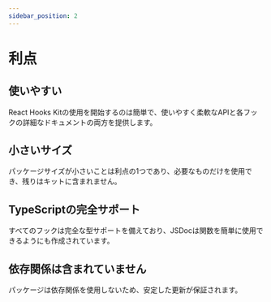 ```yaml
---
sidebar_position: 2
---
```


# 利点

## 使いやすい

React Hooks Kitの使用を開始するのは簡単で、使いやすく柔軟なAPIと各フックの詳細なドキュメントの両方を提供します。

## 小さいサイズ

パッケージサイズが小さいことは利点の1つであり、必要なものだけを使用でき、残りはキットに含まれません。

## TypeScriptの完全サポート

すべてのフックは完全な型サポートを備えており、JSDocは関数を簡単に使用できるようにも作成されています。

## 依存関係は含まれていません

パッケージは依存関係を使用しないため、安定した更新が保証されます。
